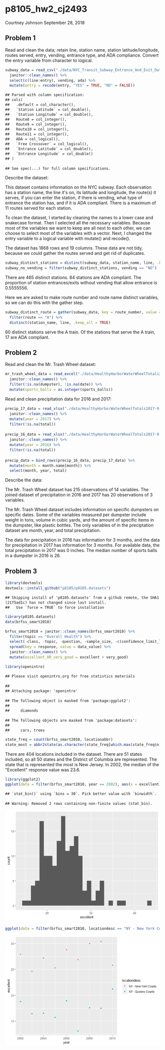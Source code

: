 p8105\_hw2\_cj2493
================
Courtney Johnson
September 28, 2018

Problem 1
---------

Read and clean the data; retain line, station name, station latitude/longitude, routes served, entry, vending, entrance type, and ADA compliance. Convert the entry variable from character to logical.

``` r
subway_data = read_csv("./data/NYC_Transit_Subway_Entrance_And_Exit_Data.csv") %>%
  janitor::clean_names() %>%
  select(c(line:entry), vending, ada) %>%
  mutate(entry = recode(entry, "YES" = TRUE, "NO" = FALSE)) 
```

    ## Parsed with column specification:
    ## cols(
    ##   .default = col_character(),
    ##   `Station Latitude` = col_double(),
    ##   `Station Longitude` = col_double(),
    ##   Route8 = col_integer(),
    ##   Route9 = col_integer(),
    ##   Route10 = col_integer(),
    ##   Route11 = col_integer(),
    ##   ADA = col_logical(),
    ##   `Free Crossover` = col_logical(),
    ##   `Entrance Latitude` = col_double(),
    ##   `Entrance Longitude` = col_double()
    ## )

    ## See spec(...) for full column specifications.

Describe the dataset:

This dataset contains information on the NYC subway. Each observation has a station name, the line it's on, its latitude and longitude, the route(s) it serves, if you can enter the station, if there is vending, what type of entrance the station has, and if it is ADA compliant. There is a maximum of 11 routes served for each station.

To clean the dataset, I started by cleaning the names to a lower case and snakecase format. Then I selected all the necessary variables. Because most of the variables we want to keep are all next to each other, we can choose to select most of the variables with a vector. Next, I changed the entry variable to a logical variable with mutate() and recode().

The dataset has 1868 rows and 19 columns. These data are not tidy, because we could gather the routes served and get rid of duplicates.

``` r
subway_distinct_stations = distinct(subway_data, station_name, line, .keep_all = TRUE)
subway_no_vending = filter(subway_distinct_stations, vending == "NO")
```

There are 465 distinct stations. 84 stations are ADA compliant. The proportion of station entrances/exits without vending that allow entrance is 0.5555556.

Here we are asked to make route number and route name distinct variables, so we can do this with the gather step.

``` r
subway_distinct_route = gather(subway_data, key = route_number, value = route, route1:route11) %>%
  filter(route == "A") %>%
  distinct(station_name, line, .keep_all = TRUE) 
```

60 distinct stations serve the A train. Of the stations that serve the A train, 17 are ADA compliant.

Problem 2
---------

Read and clean the Mr. Trash Wheel dataset:

``` r
mr_trash_wheel_data = read_excel("./data/HealthyHarborWaterWheelTotals2017-9-26.xlsx", sheet = "Mr. Trash Wheel", range = cell_cols("A:N")) %>%
  janitor::clean_names() %>%
  filter(!is.na(dumpster), !is.na(date)) %>%
  mutate(sports_balls = as.integer(sports_balls))
```

Read and clean precipitation data for 2016 and 2017:

``` r
precip_17_data = read_xlsx("./data/HealthyHarborWaterWheelTotals2017-9-26.xlsx", sheet  = "2017 Precipitation", range = "A2:B14", col_names = TRUE) %>%
  janitor::clean_names() %>%
  mutate(year = 2017) %>%
  filter(!is.na(total))

precip_16_data = read_xlsx("./data/HealthyHarborWaterWheelTotals2017-9-26.xlsx", sheet  = "2016 Precipitation", range = "A2:B14", col_names = TRUE) %>%
  janitor::clean_names() %>%
  mutate(year = 2016) %>%
  filter(!is.na(total))

precip_data = bind_rows(precip_16_data, precip_17_data) %>%
  mutate(month = month.name[month]) %>%
  select(month, year, total)
```

Describe the data:

The Mr. Trash Wheel dataset has 215 observations of 14 variables. The joined dataset of precipitation in 2016 and 2017 has 20 observations of 3 variables.

The Mr. Trash Wheel dataset includes information on specific dumpsters on specific dates. Some of the variables measured per dumpster include weight in tons, volume in cubic yards, and the amount of specific items in the dumpster, like plastic bottles. The only variables of in the preciptation dataset are month, year, and total precipitation.

The data for precipitation in 2016 has information for 3 months, and the data for precipitation in 2017 has information for 3 months. For available data, the total precipitation in 2017 was 0 inches. The median number of sports balls in a dumpster in 2016 is 26.

Problem 3
---------

``` r
library(devtools)
devtools::install_github("p8105/p8105.datasets")
```

    ## Skipping install of 'p8105.datasets' from a github remote, the SHA1 (21f5ad1c) has not changed since last install.
    ##   Use `force = TRUE` to force installation

``` r
library(p8105.datasets)
data(brfss_smart2010)
```

``` r
brfss_smart2010 = janitor::clean_names(brfss_smart2010) %>%
  filter(topic == "Overall Health") %>%
  select(-class, -topic, -question, -sample_size, -c(confidence_limit_low:geo_location)) %>%
  spread(key = response, value = data_value) %>%
  janitor::clean_names() %>%
  mutate(excellent_OR_very_good = excellent + very_good)
```

``` r
library(openintro)
```

    ## Please visit openintro.org for free statistics materials

    ## 
    ## Attaching package: 'openintro'

    ## The following object is masked from 'package:ggplot2':
    ## 
    ##     diamonds

    ## The following objects are masked from 'package:datasets':
    ## 
    ##     cars, trees

``` r
state_freq = count(brfss_smart2010, locationabbr)
state_most = abbr2state(as.character(state_freq[which.max(state_freq$n),1]))
```

There are 404 locations included in the dataset. There are 51 states included, so all 50 states and the District of Columbia are represented. The state that is represented the most is New Jersey. In 2002, the median of the "Excellent" response value was 23.6.

``` r
library(ggplot2)
ggplot(data = filter(brfss_smart2010, year == 2002), aes(x = excellent)) + geom_histogram()
```

    ## `stat_bin()` using `bins = 30`. Pick better value with `binwidth`.

    ## Warning: Removed 2 rows containing non-finite values (stat_bin).

![](p8105_hw2_cj2493_files/figure-markdown_github/excellent_histogram-1.png)

``` r
ggplot(data = filter(brfss_smart2010, locationdesc == "NY - New York County" | locationdesc == "NY - Queens County"), aes(x = year, y = excellent, color = locationdesc)) + geom_point()
```

![](p8105_hw2_cj2493_files/figure-markdown_github/excellent_scatterplot-1.png)
